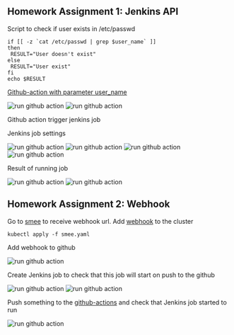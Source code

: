 ## Homework Assignment 1: Jenkins API

Script to check if user exists in /etc/passwd

```shell
if [[ -z `cat /etc/passwd | grep $user_name` ]]
then
 RESULT="User doesn't exist"
else
 RESULT="User exist"
fi
echo $RESULT
```

[Github-action with parameter user_name](https://github.com/Julie717/github-actions/blob/master/.github/workflows/username_for_jenkins.yaml)

![run github action](../20.Jenkins.Routine/pictures/1.jpg)
![run github action](../20.Jenkins.Routine/pictures/2.jpg)

Github action trigger jenkins job

Jenkins job settings

![run github action](../20.Jenkins.Routine/pictures/3.jpg)
![run github action](../20.Jenkins.Routine/pictures/4.jpg)
![run github action](../20.Jenkins.Routine/pictures/5.jpg)
![run github action](../20.Jenkins.Routine/pictures/6.jpg)

Result of running job

![run github action](../20.Jenkins.Routine/pictures/7.jpg)
![run github action](../20.Jenkins.Routine/pictures/8.jpg)

## Homework Assignment 2: Webhook

Go to [smee](https://smee.io/) to receive webhook url. Add [webhook](../20.Jenkins.Routine/smee.yaml) to the cluster

```shell
kubectl apply -f smee.yaml
```
Add webhook to github

![run github action](../20.Jenkins.Routine/pictures/9.jpg)

Create Jenkins job to check that this job will start on push to the github

![run github action](../20.Jenkins.Routine/pictures/10.jpg)
![run github action](../20.Jenkins.Routine/pictures/11.jpg)

Push something to the [github-actions](https://github.com/Julie717/github-actions)
and check that Jenkins job started to run

![run github action](../20.Jenkins.Routine/pictures/12.jpg)